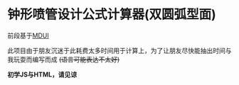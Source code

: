 # 钟形喷管设计公式计算器(双圆弧型面)

前段基于[MDUI](https://www.mdui.org)

此项目由于朋友沉迷于此耗费太多时间用于计算上，为了让朋友尽快能抽出时间与我玩耍而编写而成 ~~(语言可能表达不太好)~~

**初学JS与HTML，请见谅**